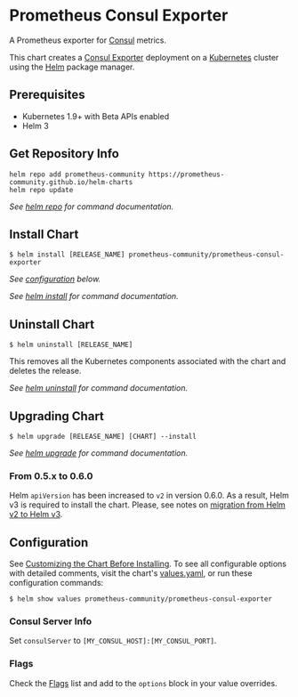 # Prometheus Consul Exporter

A Prometheus exporter for [Consul](https://www.consul.io/) metrics.

This chart creates a [Consul Exporter](https://github.com/prometheus/consul_exporter) deployment on a [Kubernetes](http://kubernetes.io) cluster using the [Helm](https://helm.sh) package manager.

## Prerequisites

- Kubernetes 1.9+ with Beta APIs enabled
- Helm 3

## Get Repository Info

```console
helm repo add prometheus-community https://prometheus-community.github.io/helm-charts
helm repo update
```

_See [helm repo](https://helm.sh/docs/helm/helm_repo/) for command documentation._

## Install Chart

```console
$ helm install [RELEASE_NAME] prometheus-community/prometheus-consul-exporter
```

_See [configuration](#configuration) below._

_See [helm install](https://helm.sh/docs/helm/helm_install/) for command documentation._

## Uninstall Chart

```console
$ helm uninstall [RELEASE_NAME]
```

This removes all the Kubernetes components associated with the chart and deletes the release.

_See [helm uninstall](https://helm.sh/docs/helm/helm_uninstall/) for command documentation._

## Upgrading Chart

```console
$ helm upgrade [RELEASE_NAME] [CHART] --install
```

_See [helm upgrade](https://helm.sh/docs/helm/helm_upgrade/) for command documentation._

### From 0.5.x to 0.6.0

Helm `apiVersion` has been increased to `v2` in version 0.6.0. As a result, Helm v3 is required to install the chart. Please, see notes on [migration from Helm v2 to Helm v3](https://helm.sh/docs/topics/v2_v3_migration/).

## Configuration

See [Customizing the Chart Before Installing](https://helm.sh/docs/intro/using_helm/#customizing-the-chart-before-installing). To see all configurable options with detailed comments, visit the chart's [values.yaml](./values.yaml), or run these configuration commands:

```console
$ helm show values prometheus-community/prometheus-consul-exporter
```

### Consul Server Info

Set `consulServer` to `[MY_CONSUL_HOST]:[MY_CONSUL_PORT]`.

### Flags

Check the [Flags](https://github.com/prometheus/consul_exporter#flags) list and add to the `options` block in your value overrides.
